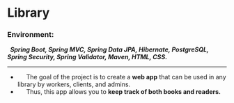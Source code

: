 # Library
### Environment: 
***&nbsp;&nbsp;Spring Boot, Spring MVC, Spring Data JPA, 
Hibernate, PostgreSQL, Spring Security, Spring Validator, Maven, HTML, CSS.***
___

+ &nbsp;&nbsp;&nbsp;&nbsp;&nbsp;The goal of the project is to create a <b>web app</b> that can be used
in any library by workers, clients, and admins.
+ &nbsp;&nbsp;&nbsp;&nbsp;&nbsp;Thus, this app allows you to <b>keep track of both 
  books and readers.</b>
  </br>
